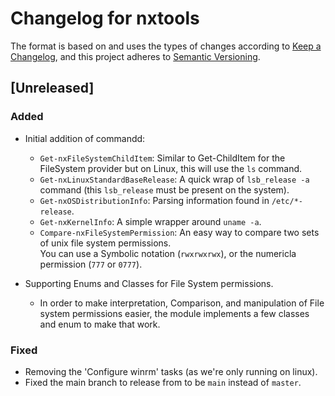 # Changelog for nxtools

The format is based on and uses the types of changes according to [Keep a Changelog](https://keepachangelog.com/en/1.0.0/),
and this project adheres to [Semantic Versioning](https://semver.org/spec/v2.0.0.html).

## [Unreleased]

### Added

- Initial addition of commandd:
    - `Get-nxFileSystemChildItem`: Similar to Get-ChildItem for the FileSystem provider but on Linux, this will use the `ls` command.
    - `Get-nxLinuxStandardBaseRelease`: A quick wrap of `lsb_release -a` command (this `lsb_release` must be present on the system).
    - `Get-nxOSDistributionInfo`: Parsing information found in `/etc/*-release`.
    - `Get-nxKernelInfo`: A simple wrapper around `uname -a`.
    - `Compare-nxFileSystemPermission`: An easy way to compare two sets of unix file system permissions.  
        You can use a Symbolic notation (`rwxrwxrwx`), or the numericla permission (`777` or `0777`).

- Supporting Enums and Classes for File System permissions.
    - In order to make interpretation, Comparison, and manipulation of File system permissions easier,
      the module implements a few classes and enum to make that work.

### Fixed

- Removing the 'Configure winrm' tasks (as we're only running on linux).
- Fixed the main branch to release from to be `main` instead of `master`.
